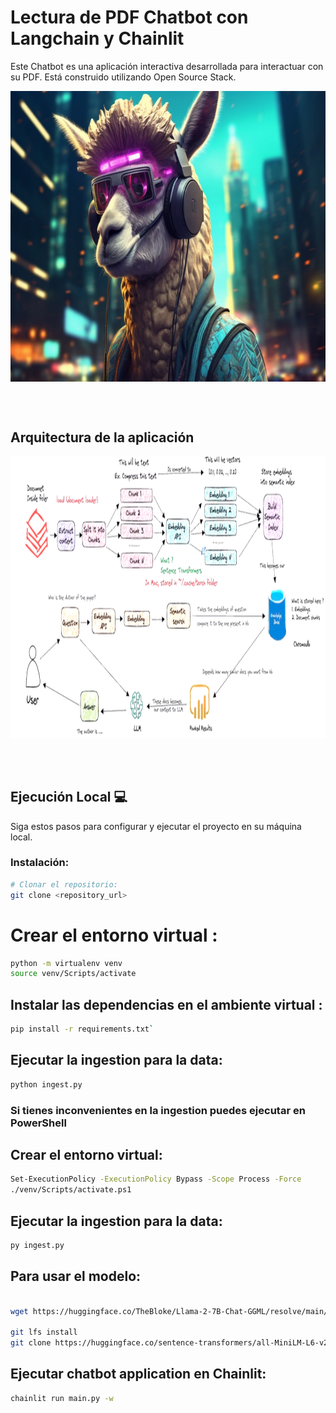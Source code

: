 # Lectura de PDF Chatbot con Langchain y Chainlit
Este Chatbot es una aplicación interactiva desarrollada para interactuar con su PDF. Está construido utilizando Open Source Stack. 

<p align=center>
<img src="src\banner.png" align="center" height ="465" width="900"/>
<p>

</br></br>

## Arquitectura de la aplicación

<p align=center>
<img src="src\arq.png" height = 450 weight=250>
<p>
</br></br>

## Ejecución Local 💻

Siga estos pasos para configurar y ejecutar el proyecto en su máquina local.

### Instalación:

```bash
# Clonar el repositorio:
git clone <repository_url>
```

# Crear el entorno virtual :
```bash
python -m virtualenv venv
source venv/Scripts/activate
```


## Instalar las dependencias en el ambiente virtual :

```bash
pip install -r requirements.txt`
```

## Ejecutar la ingestion para la data:

```bash
python ingest.py
```


### Si tienes inconvenientes en la ingestion puedes ejecutar en PowerShell

## Crear el entorno virtual:
```sh
Set-ExecutionPolicy -ExecutionPolicy Bypass -Scope Process -Force 
./venv/Scripts/activate.ps1
```

## Ejecutar la ingestion para la data:

```sh
py ingest.py
```

## Para usar el modelo:
```sh

wget https://huggingface.co/TheBloke/Llama-2-7B-Chat-GGML/resolve/main/llama-2-7b-chat.ggmlv3.q4_0.bin

git lfs install
git clone https://huggingface.co/sentence-transformers/all-MiniLM-L6-v2
```

## Ejecutar chatbot application en Chainlit:
```bash
chainlit run main.py -w
```